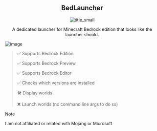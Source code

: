 <div align="center">
  
  ## BedLauncher

  ![title_small](https://github.com/Dismalitie/BedLauncher/assets/118924562/9d698af2-b544-4665-b818-fd062a34114a)

  A dedicated launcher for Minecraft Bedrock edition that looks like the launcher should.
</div>

![image](https://github.com/Dismalitie/BedLauncher/assets/118924562/cd369b31-f0c5-49e0-83ff-21ca6ab1d4e7)

> ✅ Supports Bedrock Edition
>
> ✅ Supports Bedrock Preview
>
> ✅ Supports Bedrock Editor
>
> ✅ Checks which versions are installed
>
> 🛠️ Display worlds
>
> ❌ Launch worlds (no command line args to do so)

> [!NOTE]
> I am not affiliated or related with Mojang or Microsoft
